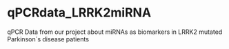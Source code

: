 # qPCRdata_LRRK2miRNA
qPCR Data from our project about miRNAs as biomarkers in LRRK2 mutated Parkinson´s disease patients
